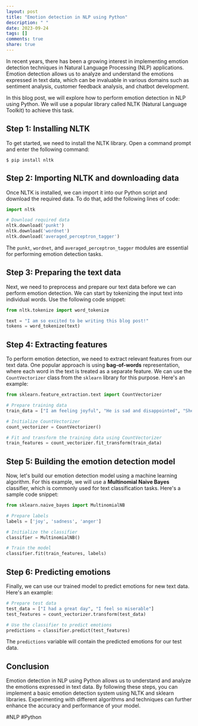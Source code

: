 ```yaml
---
layout: post
title: "Emotion detection in NLP using Python"
description: " "
date: 2023-09-24
tags: []
comments: true
share: true
---
```


In recent years, there has been a growing interest in implementing emotion detection techniques in Natural Language Processing (NLP) applications. Emotion detection allows us to analyze and understand the emotions expressed in text data, which can be invaluable in various domains such as sentiment analysis, customer feedback analysis, and chatbot development.

In this blog post, we will explore how to perform emotion detection in NLP using Python. We will use a popular library called NLTK (Natural Language Toolkit) to achieve this task.

## Step 1: Installing NLTK

To get started, we need to install the NLTK library. Open a command prompt and enter the following command:

```
$ pip install nltk
```

## Step 2: Importing NLTK and downloading data

Once NLTK is installed, we can import it into our Python script and download the required data. To do that, add the following lines of code:

```python
import nltk

# Download required data
nltk.download('punkt')
nltk.download('wordnet')
nltk.download('averaged_perceptron_tagger')
```

The `punkt`, `wordnet`, and `averaged_perceptron_tagger` modules are essential for performing emotion detection tasks.

## Step 3: Preparing the text data

Next, we need to preprocess and prepare our text data before we can perform emotion detection. We can start by tokenizing the input text into individual words. Use the following code snippet:

```python
from nltk.tokenize import word_tokenize

text = "I am so excited to be writing this blog post!"
tokens = word_tokenize(text)
```

## Step 4: Extracting features

To perform emotion detection, we need to extract relevant features from our text data. One popular approach is using **bag-of-words** representation, where each word in the text is treated as a separate feature. We can use the `CountVectorizer` class from the `sklearn` library for this purpose. Here's an example:

```python
from sklearn.feature_extraction.text import CountVectorizer

# Prepare training data
train_data = ["I am feeling joyful", "He is sad and disappointed", "She is angry"]

# Initialize CountVectorizer
count_vectorizer = CountVectorizer()

# Fit and transform the training data using CountVectorizer
train_features = count_vectorizer.fit_transform(train_data)
```

## Step 5: Building the emotion detection model

Now, let's build our emotion detection model using a machine learning algorithm. For this example, we will use a **Multinomial Naive Bayes** classifier, which is commonly used for text classification tasks. Here's a sample code snippet:

```python
from sklearn.naive_bayes import MultinomialNB

# Prepare labels
labels = ['joy', 'sadness', 'anger']

# Initialize the classifier
classifier = MultinomialNB()

# Train the model
classifier.fit(train_features, labels)
```

## Step 6: Predicting emotions

Finally, we can use our trained model to predict emotions for new text data. Here's an example:

```python
# Prepare test data
test_data = ["I had a great day", "I feel so miserable"]
test_features = count_vectorizer.transform(test_data)

# Use the classifier to predict emotions
predictions = classifier.predict(test_features)
```

The `predictions` variable will contain the predicted emotions for our test data.

## Conclusion

Emotion detection in NLP using Python allows us to understand and analyze the emotions expressed in text data. By following these steps, you can implement a basic emotion detection system using NLTK and sklearn libraries. Experimenting with different algorithms and techniques can further enhance the accuracy and performance of your model.

#NLP #Python